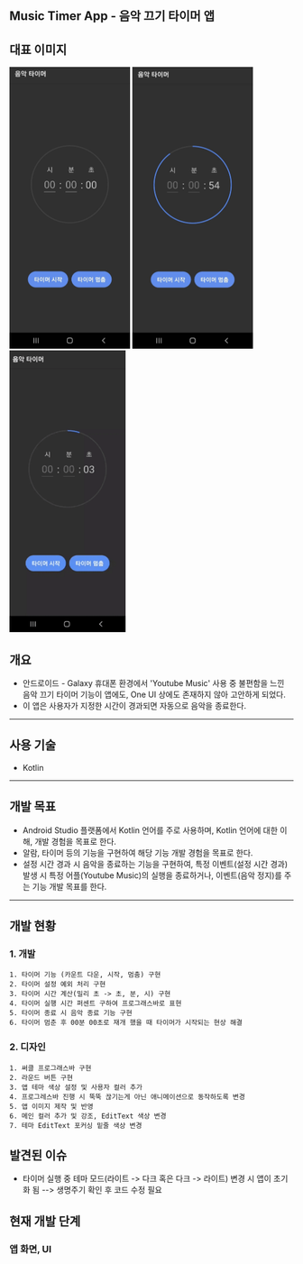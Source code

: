 ## Music Timer App - 음악 끄기 타이머 앱

## 대표 이미지
<p orientaion=horizontal>
  <img src=img/app-img/App-main.jpg height=500>
  <img src=img/app-img/processing.jpg height=500>
  <img src=img/app-img/music-stop.gif height=500>
</p>

## 개요
+ 안드로이드 - Galaxy 휴대폰 환경에서 'Youtube Music' 사용 중 불편함을 느낀 음악 끄기 타이머 기능이 앱에도, One UI 상에도 존재하지 않아 고안하게 되었다.
+ 이 앱은 사용자가 지정한 시간이 경과되면 자동으로 음악을 종료한다.
---

## 사용 기술
+ Kotlin
---

## 개발 목표
+ Android Studio 플랫폼에서 Kotlin 언어를 주로 사용하며, Kotlin 언어에 대한 이해, 개발 경험을 목표로 한다.
+ 알람, 타이머 등의 기능을 구현하여 해당 기능 개발 경험을 목표로 한다.
+ 설정 시간 경과 시 음악을 종료하는 기능을 구현하여, 특정 이벤트(설정 시간 경과) 발생 시 특정 어플(Youtube Music)의 실행을 종료하거나, 이벤트(음악 정지)를 주는 기능 개발 목표를 한다.
---

## 개발 현황
  ### 1. 개발
    1. 타이머 기능 (카운트 다운, 시작, 멈춤) 구현
    2. 타이머 설정 예외 처리 구현
    3. 타이머 시간 계산(밀리 초 -> 초, 분, 시) 구현
    4. 타이머 실행 시간 퍼센트 구하여 프로그래스바로 표현
    5. 타이머 종료 시 음악 종료 기능 구현
    6. 타이머 멈춘 후 00분 00초로 재개 했을 때 타이머가 시작되는 현상 해결
    
  ### 2. 디자인
    1. 써클 프로그래스바 구현
    2. 라운드 버튼 구현
    3. 앱 테마 색상 설정 및 사용자 컬러 추가
    4. 프로그레스바 진행 시 뚝뚝 끊기는게 아닌 애니메이션으로 동작하도록 변경
    5. 앱 이미지 제작 및 반영
    6. 메인 컬러 추가 및 강조, EditText 색상 변경
    7. 테마 EditText 포커싱 밑줄 색상 변경

## 발견된 이슈
+ 타이머 실행 중 테마 모드(라이트 -> 다크 혹은 다크 -> 라이트) 변경 시 앱이 초기화 됨 --> 생명주기 확인 후 코드 수정 필요 

## 현재 개발 단계
### 앱 화면, UI 
